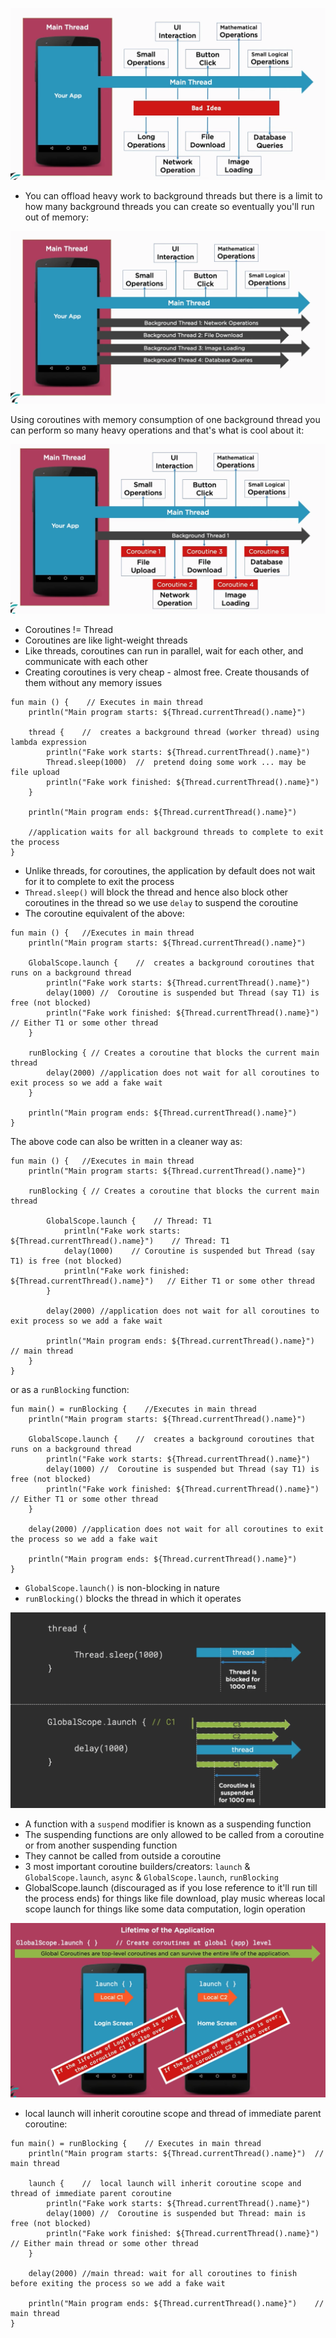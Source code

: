 
![](https://github.com/tabishfayyaz/notes-and-books/blob/master/images/main-thread-bad-idea.png)

- You can offload heavy work to background threads but there is a limit to how many background threads you can create so eventually you'll run out of memory:

![](https://github.com/tabishfayyaz/notes-and-books/blob/master/images/many-background-thread-bad-idea.png)

Using coroutines with memory consumption of one background thread you can perform so many heavy operations and that's what is cool about it:

![](https://github.com/tabishfayyaz/notes-and-books/blob/master/images/one-bg-thread-multiple-coroutines.png)

- Coroutines != Thread
- Coroutines are like light-weight threads
- Like threads, coroutines can run in parallel, wait for each other, and communicate with each other
- Creating coroutines is very cheap - almost free. Create thousands of them without any memory issues


```
fun main () {    // Executes in main thread
    println("Main program starts: ${Thread.currentThread().name}")

    thread {    //  creates a background thread (worker thread) using lambda expression
        println("Fake work starts: ${Thread.currentThread().name}")
        Thread.sleep(1000)  //  pretend doing some work ... may be file upload
        println("Fake work finished: ${Thread.currentThread().name}")
    }

    println("Main program ends: ${Thread.currentThread().name}")

    //application waits for all background threads to complete to exit the process
}
```

- Unlike threads, for coroutines, the application by default does not wait for it to complete to exit the process
- `Thread.sleep()` will block the thread and hence also block other coroutines in the thread so we use `delay` to suspend the coroutine
- The coroutine equivalent of the above:

```
fun main () {   //Executes in main thread
    println("Main program starts: ${Thread.currentThread().name}")

    GlobalScope.launch {    //  creates a background coroutines that runs on a background thread
        println("Fake work starts: ${Thread.currentThread().name}")
        delay(1000) //  Coroutine is suspended but Thread (say T1) is free (not blocked)
        println("Fake work finished: ${Thread.currentThread().name}")   // Either T1 or some other thread
    }

    runBlocking { // Creates a coroutine that blocks the current main thread
        delay(2000) //application does not wait for all coroutines to exit process so we add a fake wait
    }

    println("Main program ends: ${Thread.currentThread().name}")
}
```

The above code can also be written in a cleaner way as:

```
fun main () {   //Executes in main thread
    println("Main program starts: ${Thread.currentThread().name}")

    runBlocking { // Creates a coroutine that blocks the current main thread

        GlobalScope.launch {    // Thread: T1  
            println("Fake work starts: ${Thread.currentThread().name}")    // Thread: T1
            delay(1000)    // Coroutine is suspended but Thread (say T1) is free (not blocked)
            println("Fake work finished: ${Thread.currentThread().name}")   // Either T1 or some other thread
        }

        delay(2000) //application does not wait for all coroutines to exit process so we add a fake wait

        println("Main program ends: ${Thread.currentThread().name}")    // main thread
    }
}
```

or as a `runBlocking` function:
```
fun main() = runBlocking {    //Executes in main thread
    println("Main program starts: ${Thread.currentThread().name}")

    GlobalScope.launch {    //  creates a background coroutines that runs on a background thread
        println("Fake work starts: ${Thread.currentThread().name}")
        delay(1000) //  Coroutine is suspended but Thread (say T1) is free (not blocked)
        println("Fake work finished: ${Thread.currentThread().name}")   // Either T1 or some other thread
    }

    delay(2000) //application does not wait for all coroutines to exit the process so we add a fake wait

    println("Main program ends: ${Thread.currentThread().name}")
}
```

- `GlobalScope.launch()` is non-blocking in nature
- `runBlocking()` blocks the thread in which it operates

![](https://github.com/tabishfayyaz/notes-and-books/blob/master/images/delay-vs-sleep.png)

- A function with a `suspend` modifier is known as a suspending function
- The suspending functions are only allowed to be called from a coroutine or from another suspending function
- They cannot be called from outside a coroutine
- 3 most important coroutine builders/creators: `launch` & `GlobalScope.launch`, `async` & `GlobalScope.launch`, `runBlocking`
- GlobalScope.launch (discouraged as if you lose reference to it'll run till the process ends) for things like file download, play music whereas local scope launch for things like some data computation, login operation

![](https://github.com/tabishfayyaz/notes-and-books/blob/master/images/global-scope-launch.png)

- local launch will inherit coroutine scope and thread of immediate parent coroutine:

```
fun main() = runBlocking {    // Executes in main thread
    println("Main program starts: ${Thread.currentThread().name}")  //  main thread

    launch {    //  local launch will inherit coroutine scope and thread of immediate parent coroutine
        println("Fake work starts: ${Thread.currentThread().name}")
        delay(1000) //  Coroutine is suspended but Thread: main is free (not blocked)
        println("Fake work finished: ${Thread.currentThread().name}")   // Either main thread or some other thread
    }

    delay(2000) //main thread: wait for all coroutines to finish before exiting the process so we add a fake wait

    println("Main program ends: ${Thread.currentThread().name}")    //  main thread
}
```
